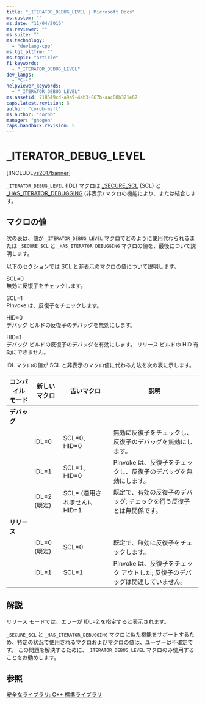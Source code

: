 ```yaml
---
title: "_ITERATOR_DEBUG_LEVEL | Microsoft Docs"
ms.custom: ""
ms.date: "11/04/2016"
ms.reviewer: ""
ms.suite: ""
ms.technology: 
  - "devlang-cpp"
ms.tgt_pltfrm: ""
ms.topic: "article"
f1_keywords: 
  - "_ITERATOR_DEBUG_LEVEL"
dev_langs: 
  - "C++"
helpviewer_keywords: 
  - "_ITERATOR_DEBUG_LEVEL"
ms.assetid: 718549cd-a9a9-4ab3-867b-aac00b321e67
caps.latest.revision: 6
author: "corob-msft"
ms.author: "corob"
manager: "ghogen"
caps.handback.revision: 5
---
```

# _ITERATOR_DEBUG_LEVEL
[!INCLUDE[vs2017banner](../assembler/inline/includes/vs2017banner.md)]

`_ITERATOR_DEBUG_LEVEL` \(IDL\) マクロは [\_SECURE\_SCL](../standard-library/secure-scl.md) \(SCL\) と [\_HAS\_ITERATOR\_DEBUGGING](../Topic/_HAS_ITERATOR_DEBUGGING.md) \(非表示\) マクロの機能により、または結合します。  
  
## マクロの値  
 次の表は、値が `_ITERATOR_DEBUG_LEVEL` マクロでどのように使用代わられるまたは `_SECURE_SCL` と `_HAS_ITERATOR_DEBUGGING` マクロの値を、最後について説明します。  
  
 以下のセクションでは SCL と非表示のマクロの値について説明します。  
  
 SCL\=0  
 無効に反復子をチェックします。  
  
 SCL\=1  
 PInvoke は、反復子をチェックします。  
  
 HID\=0  
 デバッグ ビルドの反復子のデバッグを無効にします。  
  
 HID\=1  
 デバッグ ビルドの反復子のデバッグを有効にします。  リリース ビルドの HID 有効にできません。  
  
 IDL マクロの値が SCL と非表示のマクロ値に代わる方法を次の表に示します。  
  
|コンパイル モード|新しいマクロ|古いマクロ|説明|  
|---------------|------------|-----------|--------|  
|**デバッグ**||||  
||IDL\=0|SCL\=0、HID\=0|無効に反復子をチェックし、反復子のデバッグを無効にします。|  
||IDL\=1|SCL\=1、HID\=0|PInvoke は、反復子をチェックし、反復子のデバッグを無効にします。|  
||IDL\=2 \(既定\)|SCL\= \(適用されません\)、HID\=1|既定で、有効の反復子のデバッグ; チェックを行う反復子とは無関係です。|  
|**リリース**||||  
||IDL\=0 \(既定\)|SCL\=0|既定で、無効に反復子をチェックします。|  
||IDL\=1|SCL\=1|PInvoke は、反復子をチェック アウトした; 反復子のデバッグは関連していません。|  
  
## 解説  
 リリース モードでは、エラーが IDL\=2.を指定すると表示されます。  
  
 `_SECURE_SCL` と `_HAS_ITERATOR_DEBUGGING` マクロに似た機能をサポートするため、特定の状況で使用されるマクロおよびマクロの値は、ユーザーは不確定です。  この問題を解決するために、`_ITERATOR_DEBUG_LEVEL` マクロのみ使用することをお勧めします。  
  
## 参照  
 [安全なライブラリ: C\+\+ 標準ライブラリ](../standard-library/safe-libraries-cpp-standard-library.md)